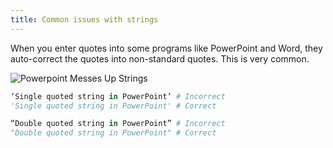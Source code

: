 ```yaml
---
title: Common issues with strings
---
```


When you enter quotes into some programs like PowerPoint and Word, they auto-correct the quotes into non-standard quotes. This is very common.

![Powerpoint Messes Up Strings](https://accy570-fa2020-course-site-assets.s3-us-west-2.amazonaws.com/images/strings_powerpoint.png)

```python
‘Single quoted string in PowerPoint’ # Incorrect
'Single quoted string in PowerPoint' # Correct

“Double quoted string in PowerPoint” # Incorrect
"Double quoted string in PowerPoint" # Correct
```
